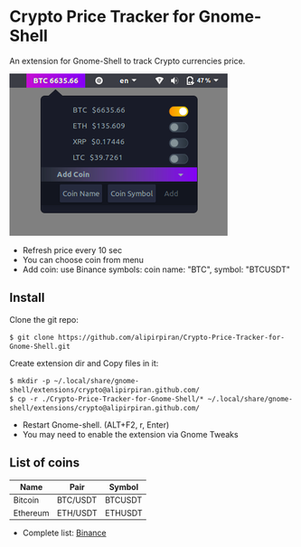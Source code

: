 # Crypto Price Tracker for Gnome-Shell
An extension for Gnome-Shell to track Crypto currencies price.


![Screenshot](https://raw.githubusercontent.com/alipirpiran/Crypto-Price-Tracker-for-Gnome-Shell/screenshots/cryptoscr.png?raw=true "Crypto Price Tracker")

* Refresh price every 10 sec
* You can choose coin from menu
* Add coin: use Binance symbols: coin name: "BTC", symbol: "BTCUSDT"

## Install

 Clone the git repo:

    $ git clone https://github.com/alipirpiran/Crypto-Price-Tracker-for-Gnome-Shell.git


 Create extension dir and Copy files in it:

    $ mkdir -p ~/.local/share/gnome-shell/extensions/crypto@alipirpiran.github.com/
    $ cp -r ./Crypto-Price-Tracker-for-Gnome-Shell/* ~/.local/share/gnome-shell/extensions/crypto@alipirpiran.github.com/
 
* Restart Gnome-shell. (ALT+F2, r, Enter)
* You may need to enable the extension via Gnome Tweaks

## List of coins

Name | Pair | Symbol
--- | --- | ---
Bitcoin | BTC/USDT | BTCUSDT
Ethereum | ETH/USDT | ETHUSDT

* Complete list: [Binance](https://www.binance.com/indexSpa.html#/)
